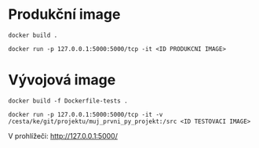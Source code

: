 Produkční image
===============

`docker build .`

`docker run -p 127.0.0.1:5000:5000/tcp -it <ID PRODUKCNI IMAGE>`


Vývojová image
==============

`docker build -f Dockerfile-tests .`

`docker run -p 127.0.0.1:5000:5000/tcp -it -v /cesta/ke/git/projektu/muj_prvni_py_projekt:/src <ID TESTOVACI IMAGE>`


V prohlížeči: http://127.0.0.1:5000/